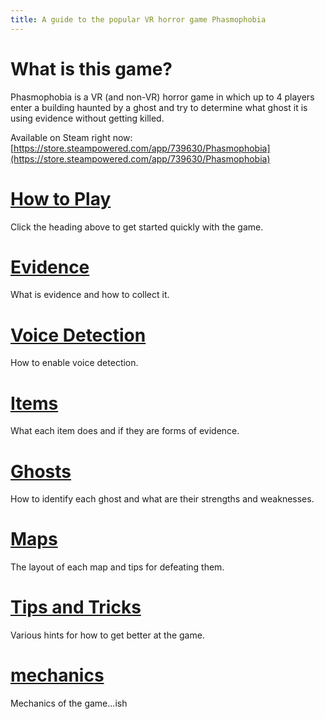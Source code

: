 ```yaml
---
title: A guide to the popular VR horror game Phasmophobia
---
```


# What is this game?

Phasmophobia is a VR (and non-VR) horror game in which up to 4 players enter a building haunted by a ghost and try to determine what ghost it is using evidence without getting killed.

Available on Steam right now: [https://store.steampowered.com/app/739630/Phasmophobia](https://store.steampowered.com/app/739630/Phasmophobia)

# [How to Play](./how-to-play)

Click the heading above to get started quickly with the game.

# [Evidence](./evidence)

What is evidence and how to collect it.

# [Voice Detection](./voice)

How to enable voice detection.

# [Items](./items)

What each item does and if they are forms of evidence.

# [Ghosts](./ghosts)

How to identify each ghost and what are their strengths and weaknesses.

# [Maps](./maps)

The layout of each map and tips for defeating them.

# [Tips and Tricks](./tips-and-tricks)

Various hints for how to get better at the game.

# [mechanics](./mechanics)

Mechanics of the game...ish